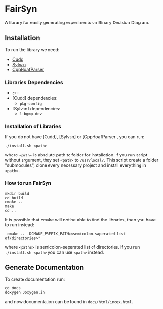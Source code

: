 # FairSyn

A library for easily generating experiments on Binary Decision Diagram.

## Installation

To run the library we need:
  - [Cudd](https://github.com/ivmai/cudd)
  - [Sylvan](https://github.com/trolando/sylvan)
  - [CppHoafParser](https://automata.tools/hoa/cpphoafparser/index.html)

### Libraries Dependencies

- ``c++``
- [Cudd] dependencies:
  - ``pkg-config``
- [Sylvan] dependencies:
  - ``libgmp-dev``

### Installation of Libraries 

If you do not have [Cudd], [Sylvan] or [CppHoafParser], you can run:
```
./install.sh <path>
```
where ``<path>`` is absolute path to folder for installation. 
If you run script without argument, they set ``<path>`` to ``/usr/local/``.
This script create a folder "submodules", clone every necessary project and install everything in ``<path>``.


### How to run FairSyn

```
mkdir build
cd build
cmake ..
make
cd ..
```

It is possible that cmake will not be able to find the libraries, then you have to run instead:
```
 cmake .. -DCMAKE_PREFIX_PATH=<semicolon-saperated list of/directories>"
```
where ``<paths>`` is semicolon-seperated list of directories. If you run ``./install.sh <path>`` you can use ``<path>`` instead.

## Generate Documentation

To create documentation run:

```
cd docs
doxygen Doxygen.in
```

and now documentation can be found in `docs/html/index.html`.